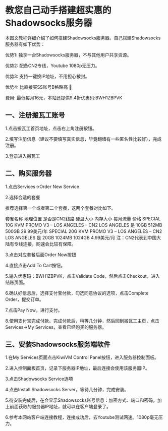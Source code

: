 # 教您自己动手搭建超实惠的Shadowsocks服务器

本图文教程详细介绍了如何搭建Shadowsocks服务器。自己搭建Shadowsocks服务器有如下优势：

优势1: 独享一台Shadowsocks服务器，不与其他用户共享资源。

优势2: 配备CN2专线，Youtube 1080p无压力。

优势3: 支持一键换IP地址，不用担心被封。

优势4: 比直接买SS账号B格略高 🙂

费用: 最低每月16元，本站还提供9.4折优惠码:BWH1ZBPVK

## 一、注册搬瓦工账号

1.点击搬瓦工首页地址，点击右上角注册按钮。



2.填写注册信息（建议不要填写真实信息，毕竟翻墙有一些匿名性比较好），完成注册。



3.登录进入搬瓦工



## 二、购买服务器

1.点击Services->Order New Service



2.选择合适的套餐

推荐选择第一个或者第二个套餐，这两个套餐对比如下。

套餐名称	地理位置	是否是CN2线路	硬盘大小	内存大小	每月流量	价格
SPECIAL 10G KVM PROMO V3 – LOS ANGELES – CN2	LOS ANGELES	是	10GB	512MB	500GB	29.99美元/年
SPECIAL 20G KVM PROMO V3 – LOS ANGELES – CN2	LOS ANGELES	是	20GB	1024MB	1024GB	4.99美元/月
注：CN2代表到中国大陆有专线连接，网速会比较有保障。

3.点击对应套餐后面Order Now按钮



4.直接点击Add To Cart按钮。



5.输入优惠码：BWH1ZBPVK，点击Validate Code，然后点击Checkout，进入结账页面。



6.确认好信息后，选择支付宝付款，勾选同意协议的选项，点击Complete Order，提交订单。



7.点击Pay Now，进行支付。



8.使用支付宝完成付款。完成付款后，稍等几分钟，然后回到搬瓦工主页，点击Services->My Services，查看已经购买的服务器。



## 三、安装Shadowsocks服务端软件

1.在My Services页面点击KiwiVM Control Panel按钮，进入服务器控制面板。



2.进入控制面板首页，记录下服务器IP地址，最后连接会使用该服务器IP。



3.点击Shadowsocks Service选项



4.点击Install Shadowsocks Server，等待几分钟，完成安装。



5.待安装完成后，在会显示Shadowsocks账号信息：加密方式、端口和密码，加上前面获取的服务器IP地址，就可以在客户端登录了。



6.参考本网站客户端连接教程，连接成功后，去Youtube测试网速。1080p毫无压力。




